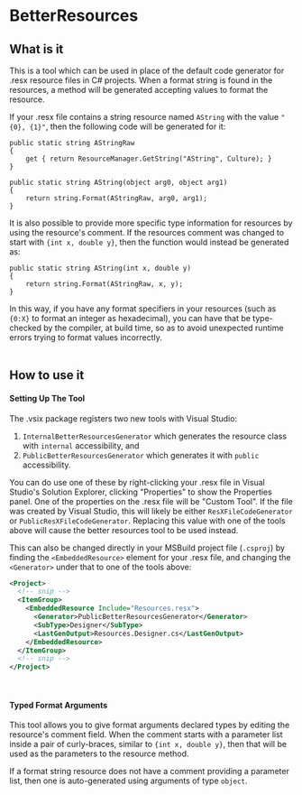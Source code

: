 # BetterResources

<a id="what"></a>
## What is it
This is a tool which can be used in place of the default code generator for
.resx resource files in C# projects. When a format string is found in the
resources, a method will be generated accepting values to format the resource.

If your .resx file contains a string resource named `AString` with the value
`"{0}, {1}"`, then the following code will be generated for it:
```CSharp
public static string AStringRaw
{
    get { return ResourceManager.GetString("AString", Culture); }
}

public static string AString(object arg0, object arg1)
{
    return string.Format(AStringRaw, arg0, arg1);
}
```

It is also possible to provide more specific type information for resources by
using the resource's comment. If the resources comment was changed to start with
`{int x, double y}`, then the function would instead be generated as:
```CSharp
public static string AString(int x, double y)
{
    return string.Format(AStringRaw, x, y);
}
```
In this way, if you have any format specifiers in your resources (such as
`{0:X}` to format an integer as hexadecimal), you can have that be type-checked
by the compiler, at build time, so as to avoid unexpected runtime errors trying
to format values incorrectly.
<br/>
<br/>

<a id="how"></a>
## How to use it

#### Setting Up The Tool
The .vsix package registers two new tools with Visual Studio:
  1. `InternalBetterResourcesGenerator` which generates the resource class with `internal` accessibility, and
  2. `PublicBetterResourcesGenerator` which generates it with `public` accessibility.

You can do use one of these by right-clicking your .resx file in Visual Studio's
Solution Explorer, clicking "Properties" to show the Properties panel. One of
the properties on the .resx file will be "Custom Tool". If the file was created
by Visual Studio, this will likely be either `ResXFileCodeGenerator` or
`PublicResXFileCodeGenerator`. Replacing this value with one of the tools 
above will cause the better resources tool to be used instead.

This can also be changed directly in your MSBuild project file (`.csproj`) by
finding the `<EmbeddedResource>` element for your .resx file, and changing
the `<Generator>` under that to one of the tools above:
```XML
<Project>
  <!-- snip -->
  <ItemGroup>
    <EmbeddedResource Include="Resources.resx">
      <Generator>PublicBetterResourcesGenerator</Generator>
      <SubType>Designer</SubType>
      <LastGenOutput>Resources.Designer.cs</LastGenOutput>
    </EmbeddedResource>
  </ItemGroup>
  <!-- snip -->
</Project>
```
<br/>

#### Typed Format Arguments

This tool allows you to give format arguments declared types by editing the
resource's comment field. When the comment starts with a parameter list inside
a pair of curly-braces, similar to `{int x, double y}`, then that will be
used as the parameters to the resource method.

If a format string resource does not have a comment providing a parameter list,
then one is auto-generated using arguments of type `object`.
